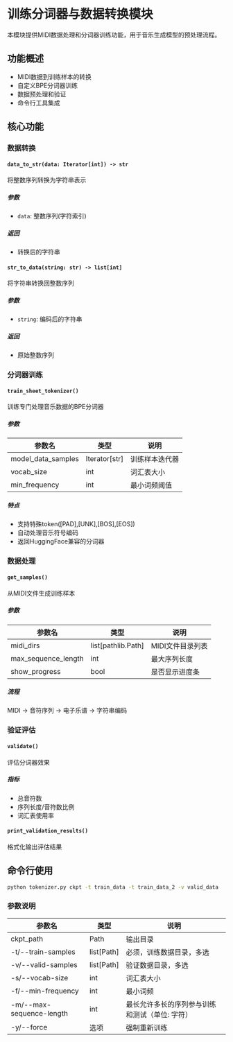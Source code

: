 # 训练分词器与数据转换模块
本模块提供MIDI数据处理和分词器训练功能，用于音乐生成模型的预处理流程。

## 功能概述
- MIDI数据到训练样本的转换
- 自定义BPE分词器训练
- 数据预处理和验证
- 命令行工具集成

## 核心功能
### 数据转换
#### `data_to_str(data: Iterator[int]) -> str`
将整数序列转换为字符串表示

##### 参数
- `data`: 整数序列(字符索引)

##### 返回
- 转换后的字符串

#### `str_to_data(string: str) -> list[int]`
将字符串转换回整数序列

##### 参数
- `string`: 编码后的字符串

##### 返回
- 原始整数序列

### 分词器训练
#### `train_sheet_tokenizer()`
训练专门处理音乐数据的BPE分词器

##### 参数
| 参数名 | 类型 | 说明 |
| - | - | - |
| model_data_samples | Iterator[str] | 训练样本迭代器 |
| vocab_size | int | 词汇表大小 |
| min_frequency | int | 最小词频阈值 |

##### 特点
- 支持特殊token([PAD],[UNK],[BOS],[EOS])
- 自动处理音乐符号编码
- 返回HuggingFace兼容的分词器

### 数据处理
#### `get_samples()`
从MIDI文件生成训练样本

##### 参数
| 参数名 | 类型 | 说明 |
| - | - | - |
| midi_dirs | list[pathlib.Path] | MIDI文件目录列表 |
| max_sequence_length | int | 最大序列长度 |
| show_progress | bool | 是否显示进度条 |

##### 流程
MIDI → 音符序列 → 电子乐谱 → 字符串编码

### 验证评估
#### `validate()`
评估分词器效果

##### 指标
- 总音符数
- 序列长度/音符数比例
- 词汇表使用率

#### `print_validation_results()`
格式化输出评估结果

## 命令行使用
```bash
python tokenizer.py ckpt -t train_data -t train_data_2 -v valid_data
```

### 参数说明
| 参数名 | 类型 | 说明 |
| - | - | - |
| ckpt_path | Path | 输出目录 |
| -t/--train-samples | list[Path] | 必须，训练数据目录，多选 |
| -v/--valid-samples | list[Path] | 验证数据目录，多选 |
| -s/--vocab-size | int | 词汇表大小 |
| -f/--min-frequency | int | 最小词频 |
| -m/--max-sequence-length | int | 最长允许多长的序列参与训练和测试（单位: 字符） |
| -y/--force | 选项 | 强制重新训练 |
